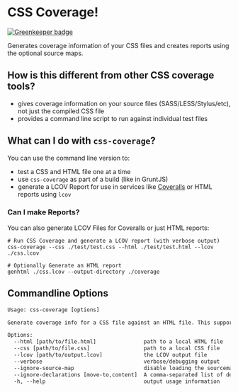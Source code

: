 # CSS Coverage!

[![Greenkeeper badge](https://badges.greenkeeper.io/philschatz/css-coverage.js.svg)](https://greenkeeper.io/)

Generates coverage information of your CSS files and creates reports using the optional source maps.

## How is this different from other CSS coverage tools?

- gives coverage information on your source files (SASS/LESS/Stylus/etc), not just the compiled CSS file
- provides a command line script to run against individual test files


## What can I do with `css-coverage`?

You can use the command line version to:

- test a CSS and HTML file one at a time
- use `css-coverage` as part of a build (like in GruntJS)
- generate a LCOV Report for use in services like [Coveralls](http://coveralls.io) or HTML reports using `lcov`


### Can I make Reports?

You can also generate LCOV Files for Coveralls or just HTML reports:

    # Run CSS Coverage and generate a LCOV report (with verbose output)
    css-coverage --css ./test/test.css --html ./test/test.html --lcov ./css.lcov

    # Optionally Generate an HTML report
    genhtml ./css.lcov --output-directory ./coverage


## Commandline Options

```txt
Usage: css-coverage [options]

Generate coverage info for a CSS file against an HTML file. This supports loading sourcemaps by using the sourceMappingURL=FILENAME.map CSS comment

Options:
  --html [path/to/file.html]               path to a local HTML file
  --css [path/to/file.css]                 path to a local CSS file
  --lcov [path/to/output.lcov]             the LCOV output file
  --verbose                                verbose/debugging output
  --ignore-source-map                      disable loading the sourcemap if one is found
  --ignore-declarations [move-to,content]  A comma-separated list of declarations to ignore
  -h, --help                               output usage information
```

